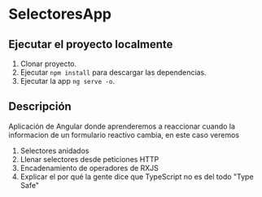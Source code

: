 # SelectoresApp

## Ejecutar el proyecto localmente

1. Clonar proyecto.
2. Ejecutar ```npm install``` para descargar las dependencias.
3. Ejecutar la app ```ng serve -o```.

## Descripción 

Aplicación de Angular donde aprenderemos a reaccionar cuando la informacion de un formulario reactivo cambia, en este caso veremos

1. Selectores anidados
2. Llenar selectores desde peticiones HTTP
3. Encadenamiento de operadores de RXJS
4. Explicar el por qué la gente dice que TypeScript no es del todo "Type Safe"
